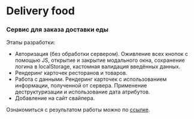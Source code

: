 # Delivery food

### Сервис для заказа доставки еды

Этапы разработки:

- Авторизация (без обработки сервером). Оживление всех кнопок с помощью JS, открытие и закрытие модального окна, сохранение логина в localStorage, кастомная валидация введённых данных.
- Рендеринг карточек ресторанов и товаров.
- Работа с данными. Рендеринг карточек с использованием информации, полученной от сервера. Применение деструктуризации и использование дата атрибутов.
- Добавление на сайт свайпера.

Ознакомиться с результатом работы можно по [ссылке](https://itwassoclear.github.io/delivery-food/).
